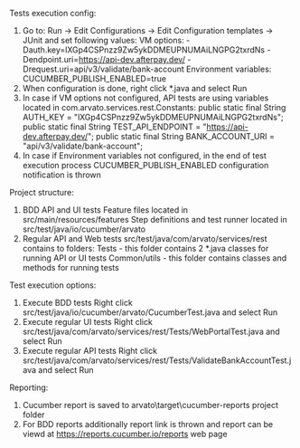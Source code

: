 Tests execution config:

1. Go to: Run -> Edit Configurations -> Edit Configuration templates -> JUnit
   and set following values:
   VM options: -Dauth.key=lXGp4CSPnzz9Zw5ykDDMEUPNUMAiLNGPG2txrdNs 
               -Dendpoint.uri=https://api-dev.afterpay.dev/ 
               -Drequest.uri=api/v3/validate/bank-account
   Environment variables: CUCUMBER_PUBLISH_ENABLED=true
2. When configuration is done, right click *.java and select Run
3. In case if VM options not configured, API tests are using variables 
   located in com.arvato.services.rest.Constants:
   public static final String AUTH_KEY = "lXGp4CSPnzz9Zw5ykDDMEUPNUMAiLNGPG2txrdNs";
   public static final String TEST_API_ENDPOINT = "https://api-dev.afterpay.dev/";
   public static final String BANK_ACCOUNT_URI = "api/v3/validate/bank-account";
4. In case if Environment variables not configured, in the end of test execution process 
   CUCUMBER_PUBLISH_ENABLED configuration notification is thrown

Project structure:
1. BDD API and UI tests
   Feature files located in src/main/resources/features 
   Step definitions and test runner located in src/test/java/io/cucumber/arvato
2. Regular API and Web tests
   src/test/java/com/arvato/services/rest contains to folders: 
   Tests - this folder contains 2 *.java classes for running API or UI tests
   Common/utils - this folder contains classes and methods for running tests

Test execution options:
1. Execute BDD tests
   Right click src/test/java/io/cucumber/arvato/CucumberTest.java and select Run
2. Execute regular UI tests 
   Right click src/test/java/com/arvato/services/rest/Tests/WebPortalTest.java and select Run
3. Execute regular API tests
   Right click src/test/java/com/arvato/services/rest/Tests/ValidateBankAccountTest.java and select Run

Reporting:
1. Cucumber report is saved to arvato\target\cucumber-reports project folder
2. For BDD reports additionally report link is thrown and report can be viewd at 
   https://reports.cucumber.io/reports web page
   